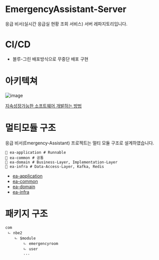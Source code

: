 # EmergencyAssistant-Server
응급 비서(실시간 응급실 현황 조회 서비스) 서버 레파지토리입니다.

# CI/CD

- 블루-그린 배포방식으로 무중단 배포 구현

# 아키텍쳐

![image](https://github.com/COS-project/cos-backend/assets/128073698/de0f406e-4b73-477f-bba3-f6caaaead435)

[지속성장가능한 소프트웨어 개발하는 방법](https://geminikims.medium.com/%EC%A7%80%EC%86%8D-%EC%84%B1%EC%9E%A5-%EA%B0%80%EB%8A%A5%ED%95%9C-%EC%86%8C%ED%94%84%ED%8A%B8%EC%9B%A8%EC%96%B4%EB%A5%BC-%EB%A7%8C%EB%93%A4%EC%96%B4%EA%B0%80%EB%8A%94-%EB%B0%A9%EB%B2%95-97844c5dab63)

# 멀티모듈 구조

응급 비서(Emergency-Assistant) 프로젝트는 멀티 모듈 구조로 설계하였습니다.

```
📁 ea-application # Runnable
📁 ea-common # 공통
📁 ea-domain # Business-Layer, Implementation-Layer
📁 ea-infra # Data-Access-Layer, Kafka, Redis
```

- [ea-application](https://github.com/prgrms-be-devcourse/NBE1_2_Team06/blob/develop/ea-application/README.md)
- [ea-common](https://github.com/prgrms-be-devcourse/NBE1_2_Team06/blob/develop/ea-common/README.md)
- [ea-domain](https://github.com/prgrms-be-devcourse/NBE1_2_Team06/blob/develop/ea-domain/README.md)
- [ea-infra](https://github.com/prgrms-be-devcourse/NBE1_2_Team06/blob/develop/ea-infra/README.md)

# 패키지 구조

```
com
 ㄴ nbe2
    ㄴ $module
        ㄴ emergencyroom
        ㄴ user
        ...
```
